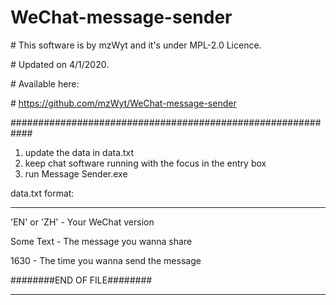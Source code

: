 # WeChat-message-sender

\# This software is by mzWyt and it's under MPL-2.0 Licence.

\# Updated on 4/1/2020.

\# Available here: 

\# https://github.com/mzWyt/WeChat-message-sender

\############################################################

1. update the data in data.txt
2. keep chat software running with the focus in the entry box
3. run Message Sender.exe


data.txt format:

------------------------------------------
'EN' or 'ZH' - Your WeChat version

Some Text - The message you wanna share

1630 - The time you wanna send the message

########END OF FILE########

------------------------------------------
 
